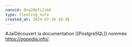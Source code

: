 ```yaml
---
nanoid: 0nq20pfi2ib0
type: fleeting_note
created_at: 2024-07-10 19:38
---
```

#JaiDécouvert la documentation [[PostgreSQL]] nommée <https://pgpedia.info/>.

